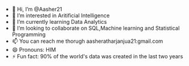 - 👋 Hi, I’m @Aasher21
- 👀 I’m interested in Aritificial Intelligence
- 🌱 I’m currently learning Data Analytics
- 💞️ I’m looking to collaborate on SQL,Machine learning and Statistical Programming
- 📫 You can reach me thorugh aasheratharjanjua21:gmail.com
- 😄 Pronouns: HIM
- ⚡ Fun fact: 90% of the world's data was created in the last two years

<!---
Aasher21/Aasher21 is a ✨ special ✨ repository because its `README.md` (this file) appears on your GitHub profile.
You can click the Preview link to take a look at your changes.
--->
